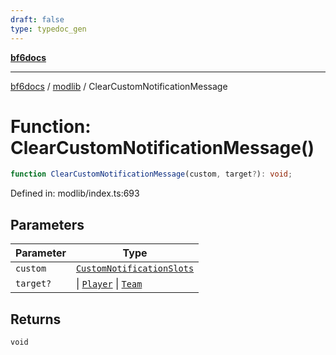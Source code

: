```yaml
---
draft: false
type: typedoc_gen
---
```


[**bf6docs**](../../_index.md)

***

[bf6docs](../../_index.md) / [modlib](../_index.md) / ClearCustomNotificationMessage

# Function: ClearCustomNotificationMessage()

```ts
function ClearCustomNotificationMessage(custom, target?): void;
```

Defined in: modlib/index.ts:693

## Parameters

| Parameter | Type |
| ------ | ------ |
| `custom` | [`CustomNotificationSlots`](../../mod/mod/CustomNotificationSlots/_index.md) |
| `target?` | \| [`Player`](../../mod/mod/Player/_index.md) \| [`Team`](../../mod/mod/Team/_index.md) |

## Returns

`void`
